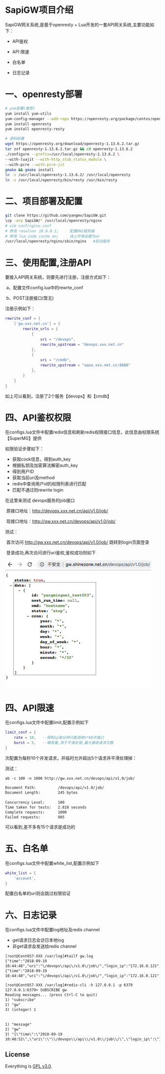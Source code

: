 # SapiGW项目介绍
SapiGW网关系统,是基于openresty + Lua开发的一套API网关系统,主要功能如下：

- API鉴权

- API 限速

- 白名单

- 日志记录

# 一、openresty部署
```bash
# yum部署(推荐)
yum install yum-utils
yum-config-manager --add-repo https://openresty.org/package/centos/openresty.repo
yum install openresty
yum install openresty-resty
```

```bash
# 源码部署
wget https://openresty.org/download/openresty-1.13.6.2.tar.gz
tar zxf openresty-1.13.6.2.tar.gz && cd openresty-1.13.6.2
./configure --prefix=/usr/local/openresty-1.13.6.2 \
--with-luajit --with-http_stub_status_module \
--with-pcre --with-pcre-jit
gmake && gmake install
ln -s /usr/local/openresty-1.13.6.2/ /usr/local/openresty
ln -s /usr/local/openresty/bin/resty /usr/bin/resty
```

# 二、项目部署及配置

```bash
git clone https://github.com/yangmv/SapiGW.git
\cp -arp SapiGW/* /usr/local/openresty/nginx
# vim conf/nginx.conf
# 修改 resolver 10.0.0.1;     配置DNS服务器
# 修改 lua_code_cache on;     线上环境设置为on
/usr/local/openresty/nginx/sbin/nginx   #启动服务
```

# 三、使用配置,注册API
要接入API网关系统，则要先进行注册，注册方式如下：

​	a、配置文件config.lua中的rewrte_conf

​	b、POST注册接口(暂无)

注册示例如下：

```lua
rewrite_conf = {
	['gw.xxx.net.cn'] = {
        rewrite_urls = {
			{
				uri = "/devops",
				rewrite_upstream = "devops.xxx.net.cn"
			},
            {
				uri = "/cmdb",
				rewrite_upstream = "aaaa.xxx.net.cn:8888"
			},
        }
    }
}
```

如上可以看到，注册了2个服务【devops】和【cmdb】



# 四、API鉴权权限

在configs.lua文件中配置redis信息和刷新redis权限接口信息，此信息由权限系统【SuperMG】提供

权限验证步骤如下：
- 获取cook信息，得到auth_key
- 根据私钥及加密算法解密auth_key
- 得到用户ID
- 获取当前uri及method
- redis中查询用户id的权限列表进行匹配
- 匹配不通过则rewrite login

在这里来测试 devops服务的job接口

​	原接口地址：http://devops.xxx.net.cn/api/v1.0/job/

​	现接口地址：http://gw.xxx.net.cn/devops/api/v1.0/job/

测试：

​        首次访问 http://gw.xxx.net.cn/devops/api/v1.0/job/ 跳转到login页面登录

​        登录成功,再次访问进行uri鉴权,鉴权成功则如下

![img](images/01.png)



# 四、API限速

在configs.lua文件中配置limit,配置示例如下

```lua
limit_conf = {
    rate = 10,   --限制ip每分钟只能调用n*60次接口
    burst = 5, 	 --桶容量,用于平滑处理,最大接收请求次数
}
```

次配置为每秒10个并发请求，并临时允许超出5个请求并平滑处理掉：

测试：

```shell
ab -c 100 -n 1000 http://gw.xxx.net.cn/devops/api/v1.0/job/
```

```shell
Document Path:          /devops/api/v1.0/job/
Document Length:        245 bytes

Concurrency Level:      100
Time taken for tests:   2.810 seconds
Complete requests:      1000
Failed requests:        985
```

可以看到,差不多有15个请求是成功的

# 五、白名单
在configs.lua文件中配置white_list,配置示例如下
```lua
white_list = {
    'account',
}
```
配置白名单的uri则会跳过权限验证


# 六、日志记录

在configs.lua文件中配置log地址及redis channel

- get请求日志会访日本地log
- 非get请求会发送给redis channel

```
[root@CentOS7-XXX /var/log]#tailf gw.log
{"time":"2018-09-19 10:44:48","uri":"\/devops\/api\/v1.0\/job\/","login_ip":"172.16.0.121","method":"GET"}
{"time":"2018-09-19 10:44:48","uri":"\/devops\/api\/v1.0\/job\/","login_ip":"172.16.0.121","method":"GET"}
```

```
[root@CentOS7-XXX /var/log]#redis-cli -h 127.0.0.1 -p 6379
127.0.0.1:6379> SUBSCRIBE gw
Reading messages... (press Ctrl-C to quit)
1) "subscribe"
2) "gw"
3) (integer) 1


1) "message"
2) "gw"
3) "{\"time\":\"2018-09-19 10:48:52\",\"uri\":\"\\/devops\\/api\\/v1.0\\/job\\/\",\"login_ip\":\"172.16.80.12\",\"method\":\"POST\"}"
```

## License

Everything is [GPL v3.0](https://www.gnu.org/licenses/gpl-3.0.html).